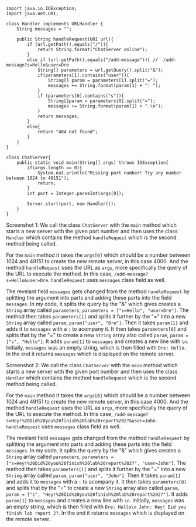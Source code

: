 ```
import java.io.IOException;
import java.net.URI;

class Handler implements URLHandler {
    String messages = "";

    public String handleRequest(URI url){
        if (url.getPath().equals("/")){
            return String.format("ChatServer online");
        }
        else if (url.getPath().equals("/add-message")){ //  /add-message?s=Hello&user=Dre
            String[] parameters = url.getQuery().split("&");
            if(parameters[1].contains("user")){
                String[] param = parameters[1].split("=");
                messages += String.format(param[1] + ": ");
            }
            if (parameters[0].contains("s")){
                String[]param = parameters[0].split("=");
                messages += String.format(param[1] + ".\n");
            }
            return messages;
        }
        else{
            return "404 not found";   
        }
    }
}

class ChatServer{
    public static void main(String[] args) throws IOException{
        if(args.length == 0){
            System.out.println("Missing port number! Try any number between 1024 to 49151");
            return;
        }
        int port = Integer.parseInt(args[0]);

        Server.start(port, new Handler());
    }
}
```
Screenshot 1:
We call the class ```ChatServer``` with the ```main``` method which starts a new server with the given port number and then uses the class ```Handler``` which contains the method ```handleRequest``` which is the second method being called.

For the ```main``` method it takes the ```args[0]``` which should be a number between 1024 and 49151 to create the new remote server, in this case 4000. And the method ```handleRequest``` uses the URL as ```args```, more specifically the query of the URL to execute the method. In this case, ```/add-message?s=Hello&user=Dre```. ```handleRequest``` uses ```messages``` class field as well.

The revelant field ```messages``` gets changed from the method ```handleRequest``` by splitting the argument into parts and adding these parts into the field ```messages```. In my code, it splits the query by the "&" which gives creates a ```String``` array called ```parameters```, ```parameters = ["s=Hello", "user=Dre"]```. The method then takes ```parameters[1]``` and splits it further by the "=" into a new ```String``` array called ```param```, ```param["user", "Dre"]```. Then it takes ```param[1]``` and adds it to ```messages``` with a ```:``` to acompany it. It then takes ```parameters[0]``` and splits that by the "=" to create a new ```String``` array also called ```param```, ```param = ["s", "Hello"]```. It adds ```param[1]``` to ```messages``` and creates a new line with ```\n```. Initially, ```messages``` was an empty string, which is then filled with ```Dre: Hello```. In the end it returns ```messages``` which is displayed on the remote server.

Screenshot 2:
We call the class ```ChatServer``` with the ```main``` method which starts a new server with the given port number and then uses the class ```Handler``` which contains the method ```handleRequest``` which is the second method being called.

For the ```main``` method it takes the ```args[0]``` which should be a number between 1024 and 49151 to create the new remote server, in this case 4000. And the method ```handleRequest``` uses the URL as ```args```, more specifically the query of the URL to execute the method. In this case, ```/add-message?s=Hey!%20Did%20you%20finish%20lab%20report%202?&user=John```. ```handleRequest``` uses ```messages``` class field as well.

The revelant field ```messages``` gets changed from the method ```handleRequest``` by splitting the argument into parts and adding these parts into the field ```messages```. In my code, it splits the query by the "&" which gives creates a ```String``` array called ```parameters```, ```parameters = ["s=Hey!%20Did%20you%20finish%20lab%20report%202?", "user=John"]```. The method then takes ```parameters[1]``` and splits it further by the "=" into a new ```String``` array called ```param```, ```param["user", "John"]```. Then it takes ```param[1]``` and adds it to ```messages``` with a ```:``` to acompany it. It then takes ```parameters[0]``` and splits that by the "=" to create a new ```String``` array also called ```param```, ```param = ["s", "Hey!%20Did%20you%20finish%20lab%20report%202?"]```. It adds ```param[1]``` to ```messages``` and creates a new line with ```\n```. Initially, ```messages``` was an empty string, which is then filled with ```Dre: Hello\n John: Hey! Did you finish lab report 2?```. In the end it returns ```messages``` which is displayed on the remote server.

